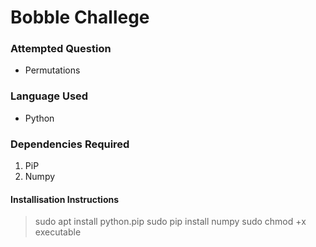 # Bobble Challege

### Attempted Question 

- Permutations

### Language Used
- Python

### Dependencies Required

1. PiP
2. Numpy

#### Installisation Instructions
> sudo apt install python.pip
> sudo pip install numpy
> sudo chmod +x executable

